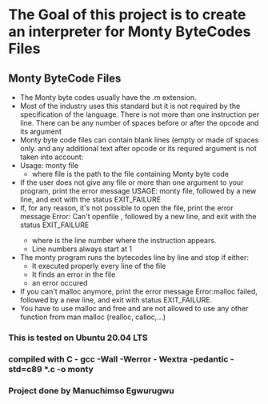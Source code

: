 # The Goal of this project is to create an interpreter for Monty ByteCodes Files

## Monty ByteCode Files
* The Monty byte codes usually have the .m extension. 
* Most of the industry uses this standard but it is not required by the specification of the language. There is not more than one instruction per line. There can be any number of spaces before or after the opcode and its argument
* Monty byte code files can contain blank lines (empty or made of spaces only. and any additional text after opcode or its requred argument is not taken into account:
* Usage: monty file
	- where file is the path to the file containing Monty byte code
* If the user does not give any file or more than one argument to your program, print the error message USAGE: monty file, followed by a new line, and exit with the status EXIT_FAILURE
* If, for any reason, it's not possible to open the file, print the error message Error: Can't openfile <file>, followed by a new line, and exit with the status EXIT_FAILURE
 	- where is the line number where the instruction appears.
	- Line numbers always start at 1
* The monty program runs the bytecodes line by line and stop if either:
	- It executed properly every line of the file
	- It finds an error in the file
	- an error occured
* If you can't malloc anymore, print the error message Error:malloc failed, followed by a new line, and exit with status  EXIT_FAILURE.
* You have to use malloc and free and are not allowed to use any other function from man malloc (realloc, calloc,...)

### This is tested on Ubuntu 20.04 LTS
### compiled with C - gcc -Wall -Werror - Wextra -pedantic -std=c89 *.c -o monty

### Project done by Manuchimso Egwurugwu
